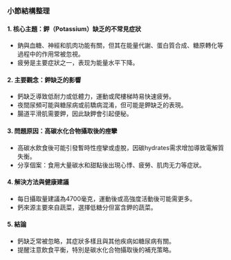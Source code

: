 ### 小節結構整理

#### 1. 核心主題：鉀（Potassium）缺乏的不常見症狀
- 鈉與血糖、神經和肌肉功能有關，但其在能量代謝、蛋白質合成、糖原轉化等過程中的作用常被忽視。
- 疲勞是主要症狀之一，表现为能量水平下降。

#### 2. 主要觀念：鉀缺乏的影響
- 鈣缺乏導致低耐力或低體力，運動或爬樓梯時易快速疲勞。
- 夜間尿頻可能與糖尿病或前驕病混淆，但可能是鉀缺乏的表現。
- 腸道平滑肌需要鉀，因此缺鉀會引起便秘。

#### 3. 問題原因：高碳水化合物攝取後的痙攣
- 高碳水飲食後可能引發暫時性痙攣或虛脫，因碳hydrates需求增加導致電解質失衡。
- 分享個案：食用大量碳水和甜點後出現心悸、疲勞、肌肉无力等症狀。

#### 4. 解決方法與健康建議
- 每日攝取量建議為4700毫克，運動後或高強度活動後可能需更多。
- 鈣來源主要來自蔬菜，選擇低糖分但富含鉀的蔬菜。

#### 5. 結論
- 鈣缺乏常被忽略，其症狀多樣且與其他疾病如糖尿病有關。
- 提醒注意飲食平衡，特別是碳水化合物攝取後的補充策略。